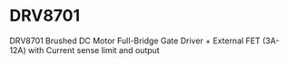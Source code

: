 # DRV8701

DRV8701 Brushed DC Motor Full-Bridge Gate Driver + External FET (3A-12A) with Current sense limit and output